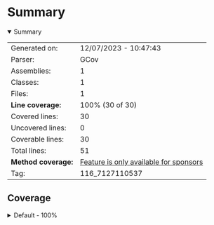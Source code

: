 # Summary
<details open><summary>Summary</summary>

|||
|:---|:---|
| Generated on: | 12/07/2023 - 10:47:43 |
| Parser: | GCov |
| Assemblies: | 1 |
| Classes: | 1 |
| Files: | 1 |
| **Line coverage:** | 100% (30 of 30) |
| Covered lines: | 30 |
| Uncovered lines: | 0 |
| Coverable lines: | 30 |
| Total lines: | 51 |
| **Method coverage:** | [Feature is only available for sponsors](https://reportgenerator.io/pro) |
| Tag: | 116_7127110537 |

</details>

## Coverage
<details><summary>Default - 100%</summary>

|**Name**|**Line**|
|:---|---:|
|**Default**|**100%**|
|/home/runner/work/StateMachine/StateMachine/src/statemachine.c|100%|

</details>
